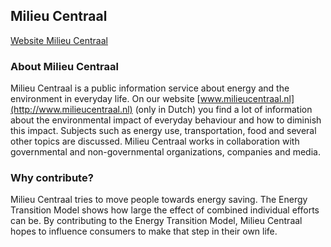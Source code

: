 ## Milieu Centraal

[Website Milieu Centraal](http://www.milieucentraal.nl/)

### About Milieu Centraal
Milieu Centraal is a public information service about energy and the environment in everyday life. On our website [www.milieucentraal.nl](http://www.milieucentraal.nl) (only in Dutch) you find a lot of information about the environmental impact of everyday behaviour and how to diminish this impact. Subjects such as energy use, transportation, food and several other topics are discussed. Milieu Centraal works in collaboration with governmental and non-governmental organizations, companies and media.

### Why contribute?
Milieu Centraal tries to move people towards energy saving. The Energy Transition Model shows how large the effect of combined individual efforts can be. By contributing to the Energy Transition Model, Milieu Centraal hopes to influence consumers to make that step in their own life.